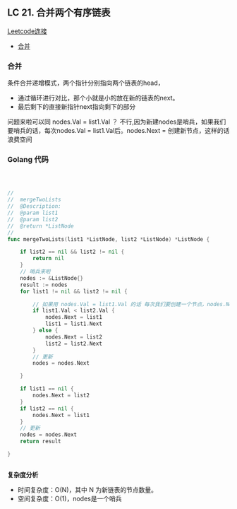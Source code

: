 ## LC 21. 合并两个有序链表
[Leetcode连接](https://leetcode.cn/problems/merge-two-sorted-lists/)

- [合并](#solution1)

### <span id="solution1">合并</span>

条件合并递增模式，两个指针分别指向两个链表的head，
- 通过循环进行对比，那个小就是小的放在新的链表的next。
- 最后剩下的直接新指针next指向剩下的部分

问题来啦可以同 nodes.Val = list1.Val ？ 不行,因为新建nodes是哨兵，如果我们要哨兵的话，每次nodes.Val = list1.Val后。nodes.Next = 创建新节点，这样的话浪费空间


### Golang 代码

``` go



//
//  mergeTwoLists
//  @Description:
//  @param list1
//  @param list2
//  @return *ListNode
//
func mergeTwoLists(list1 *ListNode, list2 *ListNode) *ListNode {

	if list2 == nil && list2 != nil {
		return nil
	}
	// 哨兵来啦
	nodes := &ListNode{}
	result := nodes
	for list1 != nil && list2 != nil {

		// 如果用 nodes.Val = list1.Val 的话 每次我们要创建一个节点，nodes.Next = 新节点。这样浪费空间
		if list1.Val < list2.Val {
			nodes.Next = list1
			list1 = list1.Next
		} else {
			nodes.Next = list2
			list2 = list2.Next
		}
		// 更新
		nodes = nodes.Next

	}

	if list1 == nil {
		nodes.Next = list2
	}
	if list2 == nil {
		nodes.Next = list1
	}
	// 更新
	nodes = nodes.Next
	return result

}



```

**复杂度分析**
- 时间复杂度：O(N)，其中 N 为新链表的节点数量。
- 空间复杂度：O(1)，nodes是一个哨兵